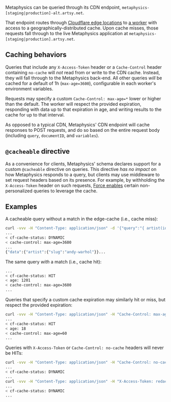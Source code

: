 Metaphysics can be queried through its CDN endpoint, `metaphysics-[staging|production]-alt.artsy.net`.

That endpoint routes through [Cloudflare edge locations](https://www.cloudflare.com/network/) to [a worker](../workers/caching/) with access to a geographically-distributed cache. Upon cache misses, those requests fall through to the live Metaphysics application at `metaphysics-[staging|production].artsy.net`.

## Caching behaviors

Queries that include any `X-Access-Token` header or a `Cache-Control` header containing `no-cache` will _not_ read from or write to the CDN cache. Instead, they will fall through to the Metaphysics back-end. All other queries _will_ be cached for a default of 1h (`max-age=3600`), configurable in each worker's environment variables.

Requests may specify a custom `Cache-Control: max-age=*` lower or higher than the default. The worker will respect the provided expiration, responding with data up to that expiration in age, and writing results to the cache for up to that interval.

As opposed to a typical CDN, Metaphysics' CDN endpoint will cache responses to POST requests, and do so based on the entire request body (including `query`, `documentID`, and `variables`).

## `@cacheable` directive

As a convenience for clients, Metaphysics' schema declares support for a custom `@cacheable` directive on queries. This directive _has no impact_ on how Metaphysics responds to a query, but clients may use middleware to set request headers based on its presence. For example, by withholding the `X-Access-Token` header on such requests, [Force enables](https://github.com/artsy/force/blob/main/src/System/Relay/createRelaySSREnvironment.ts) certain non-personalized queries to leverage the cache.

## Examples

A cacheable query without a match in the edge-cache (i.e., cache miss):

```bash
curl -vvv -H "Content-Type: application/json" -d '{"query":"{ artist(id: \"andy-warhol\") { slug } }"}' https://metaphysics-staging-alt.artsy.net/v2
...
< cf-cache-status: DYNAMIC
< cache-control: max-age=3600
...
{"data":{"artist":{"slug":"andy-warhol"}}...
```

The same query _with_ a match (i.e., cache hit):

```bash
...
< cf-cache-status: HIT
< age: 1201
< cache-control: max-age=3600
...
```

Queries that specify a custom cache expiration may similarly hit or miss, but respect the provided expiration:

```bash
curl -vvv -H "Content-Type: application/json" -H "Cache-Control: max-age=60" -d '{"query":"{ artist(id: \"andy-warhol\") { slug } }"}' https://metaphysics-staging-alt.artsy.net/v2
...
< cf-cache-status: HIT
< age: 18
< cache-control: max-age=60
...
```

Queries with `X-Access-Token` or `Cache-Control: no-cache` headers will never be HITs:

```bash
curl -vvv -H "Content-Type: application/json" -H "Cache-Control: no-cache" -d '{"query":"{ artist(id: \"andy-warhol\") { slug } }"}' https://metaphysics-staging-alt.artsy.net/v2
...
< cf-cache-status: DYNAMIC
...
curl -vvv -H "Content-Type: application/json" -H "X-Access-Token: redacted" -d '{"query":"{ artist(id: \"andy-warhol\") { slug } }"}' https://metaphysics-staging-alt.artsy.net/v2
...
< cf-cache-status: DYNAMIC
...
```
